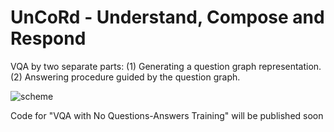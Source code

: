 # UnCoRd - Understand, Compose and Respond
VQA by two separate parts: (1) Generating a question graph representation. (2) Answering procedure guided by the question graph.

![scheme](https://user-images.githubusercontent.com/49682515/76166263-fcdaa480-6165-11ea-9755-19f5bec032ef.png)

Code for "VQA with No Questions-Answers Training" will be published soon
